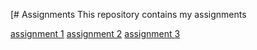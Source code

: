[# Assignments
This repository contains my assignments

[assignment 1](https://github.com/annelottevroon/Assignments/blob/master/Assignment%20week%202%20AA%20Vroon.ipynb)
[assignment 2](https://github.com/annelottevroon/Assignments/blob/master/Assignment_week_4.ipynb) 
[assignment 3](https://github.com/annelottevroon/Assignments/blob/master/Assignment_week_5.ipynb)

